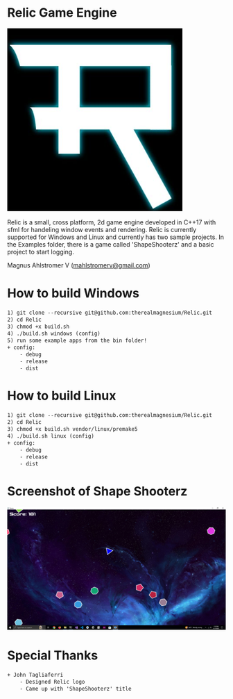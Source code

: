 # Relic Game Engine
![Logo](screenshots/logo.png)

Relic is a small, cross platform, 2d game engine developed in C++17 with sfml for handeling window events and rendering.
Relic is currently supported for Windows and Linux and currently has two sample projects.
In the Examples folder, there is a game called 'ShapeShooterz' and a basic project to start logging.

Magnus Ahlstromer V (mahlstromerv@gmail.com)

# How to build Windows
    1) git clone --recursive git@github.com:therealmagnesium/Relic.git
    2) cd Relic
    3) chmod +x build.sh
    4) ./build.sh windows (config) 
    5) run some example apps from the bin folder!
    + config:
        - debug
        - release
        - dist

# How to build Linux
    1) git clone --recursive git@github.com:therealmagnesium/Relic.git
    2) cd Relic
    3) chmod +x build.sh vendor/linux/premake5
    4) ./build.sh linux (config)  
    + config:
        - debug
        - release
        - dist

# Screenshot of Shape Shooterz
![ShapeShooterz](screenshots/ShapeShooterz.png)

# Special Thanks
    + John Tagliaferri
        - Designed Relic logo
        - Came up with 'ShapeShooterz' title
